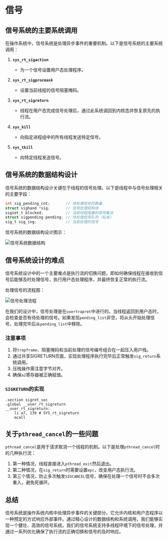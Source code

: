 # 信号

## 信号系统的主要系统调用

在操作系统中，信号系统是处理异步事件的重要机制。以下是信号系统的主要系统调用：

1. **`sys_rt_sigaction`**
   - 为一个信号设置用户态处理程序。

2. **`sys_rt_sigprocmask`**
   - 设置当前线程的信号阻塞掩码。

3. **`sys_rt_sigreturn`**
   - 线程在用户态完成信号处理后，通过此系统调回到内核态并恢复原先的执行流。

4. **`sys_kill`**
   - 向指定进程组中的所有线程发送特定信号。

5. **`sys_tkill`**
   - 向特定线程发送信号。

## 信号系统的数据结构设计

信号系统的数据结构设计关键在于线程的信号处理。以下是线程中与信号处理相关的主要字段：

```c
int sig_pending_cnt;       // 待处理信号的数量
struct sighand *sig;       // 信号处理结构体
sigset_t blocked;          // 当前线程阻塞的信号集合
struct sigpending pending; // 待处理信号队列（私有）
sig_t sig_ing;             // 当前处理的信号
```

信号系统的数据结构设计图示：

![信号系统数据结构](signal.assets/image-20230819154533735.png)

## 信号系统设计的难点

信号系统设计中的一个主要难点是执行流的切换问题，即如何确保线程在接收到信号后能够及时处理信号，执行用户态处理程序，并最终恢复正常的执行流。

处理信号的流程图：

![信号处理流程](signal.assets/image-20230819154648058.png)

在我们的设计中，信号处理是在`usertrapret`中进行的。当线程返回到用户态时，会检查是否有待处理的信号。如果发现`pending_list`非空，将从头开始处理信号，处理完毕后从`pending_list`中移除。

### 注意事项

1. 将`trapframe`、阻塞掩码和当前处理的信号编号组合在一起压入用户栈。
2. 通过共享SIGRETURN页面，实现处理程序执行完毕后正常触发`sig_return`系统调用。
3. 压栈操作需注意字节对齐。
4. 确保`a2`寄存器被正确赋值。

### `SIGRETURN`的实现

```assembly
.section sigret_sec
.global __user_rt_sigreturn
__user_rt_sigreturn:
    li a7, 139 # SYS_rt_sigreturn
    ecall
```

## 关于`pthread_cancel`的一些问题

`pthread_cancel`是用于请求取消一个线程的机制。以下是处理`pthread_cancel`时的几种执行流：

1. 第一种情况，线程直接进入`pthread_exit`然后退出。
2. 第二种情况，在`sig_return`时需要设置`epc`，改变用户态执行流。
3. 第三个情况，防止多次触发`SIGCANCEL`信号，确保在处理一个信号时不会多次重入，避免死循环。

## 总结

信号系统是操作系统内核中处理异步事件的关键部分。它允许内核和用户态程序以一种预定的方式响应外部事件。通过精心设计的数据结构和系统调用，我们能够实现一个健壮、高效的信号系统。我们的信号系统支持多线程环境下的信号处理，并通过一系列优化确保了执行流的正确切换和信号的及时响应。